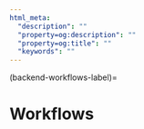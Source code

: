 ```yaml
---
html_meta:
  "description": ""
  "property=og:description": ""
  "property=og:title": ""
  "keywords": ""
---
```


(backend-workflows-label)=

# Workflows

